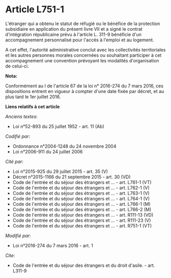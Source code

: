 # Article L751-1

L'étranger qui a obtenu le statut de réfugié ou le bénéfice de la protection subsidiaire en application du présent livre VII
et a signé le contrat d'intégration républicaine prévu à l'article L. 311-9 bénéficie d'un accompagnement personnalisé pour
l'accès à l'emploi et au logement. 

A cet effet, l'autorité administrative conclut avec les collectivités territoriales et les autres personnes morales
concernées ou souhaitant participer à cet accompagnement une convention prévoyant les modalités d'organisation de celui-ci.

**Nota:**

Conformément au I de l'article 67 de la loi n° 2016-274 du 7 mars 2016, ces dispositions entrent en vigueur à compter d'une
date fixée par décret, et au plus tard le 1er juillet 2016.

**Liens relatifs à cet article**

_Anciens textes_:

  - Loi n°52-893 du 25 juillet 1952 - art. 11 (Ab)

_Codifié par_:

  - Ordonnance n°2004-1248 du 24 novembre 2004
  - Loi n°2006-911 du 24 juillet 2006

_Cité par_:

  - Loi n°2015-925 du 29 juillet 2015 - art. 35 (V)
  - Décret n°2015-1166 du 21 septembre 2015 - art. 30 (VD)
  - Code de l'entrée et du séjour des étrangers et ... - art. L761-1 (VT)
  - Code de l'entrée et du séjour des étrangers et ... - art. L762-1 (V)
  - Code de l'entrée et du séjour des étrangers et ... - art. L763-1 (V)
  - Code de l'entrée et du séjour des étrangers et ... - art. L764-1 (V)
  - Code de l'entrée et du séjour des étrangers et ... - art. L766-1 (M)
  - Code de l'entrée et du séjour des étrangers et ... - art. L766-2 (M)
  - Code de l'entrée et du séjour des étrangers et ... - art. R111-13 (VD)
  - Code de l'entrée et du séjour des étrangers et ... - art. R111-23 (V)
  - Code de l'entrée et du séjour des étrangers et ... - art. R751-1 (VT)

_Modifié par_:

  - Loi n°2016-274 du 7 mars 2016 - art. 1

_Cite_:

  - Code de l'entrée et du séjour des étrangers et du droit d'asile. - art. L311-9
